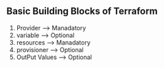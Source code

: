 ## Basic Building Blocks of Terraform 
   1. Provider   --> Manadatory 
   2. variable   --> Optional 
   3. resources  --> Manadatory
   4. provisioner --> Optional 
   5. OutPut Values  --> Optional  

